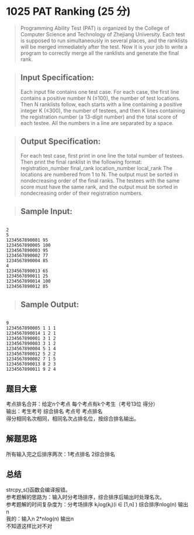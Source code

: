 # 1025 PAT Ranking (25 分)
> Programming Ability Test (PAT) is organized by the College of Computer Science and Technology of Zhejiang University. Each test is supposed to run simultaneously in several places, and the ranklists will be merged immediately after the test. Now it is your job to write a program to correctly merge all the ranklists and generate the final rank.

> ## Input Specification:
> Each input file contains one test case. For each case, the first line contains a positive number N (≤100), the number of test locations. Then N ranklists follow, each starts with a line containing a positive integer K (≤300), the number of testees, and then K lines containing the registration number (a 13-digit number) and the total score of each testee. All the numbers in a line are separated by a space.

> ## Output Specification:
> For each test case, first print in one line the total number of testees. Then print the final ranklist in the following format:
> registration_number final_rank location_number local_rank
> The locations are numbered from 1 to N. The output must be sorted in nondecreasing order of the final ranks. The testees with the same score must have the same rank, and the output must be sorted in nondecreasing order of their registration numbers.

> ## Sample Input:
<pre><code>
2
5
1234567890001 95
1234567890005 100
1234567890003 95
1234567890002 77
1234567890004 85
4
1234567890013 65
1234567890011 25
1234567890014 100
1234567890012 85
</code></pre>
> ## Sample Output:
<pre><code>
9
1234567890005 1 1 1
1234567890014 1 2 1
1234567890001 3 1 2
1234567890003 3 1 2
1234567890004 5 1 4
1234567890012 5 2 2
1234567890002 7 1 5
1234567890013 8 2 3
1234567890011 9 2 4
</code></pre>
## 题目大意
考点排名合并：给定n个考点 每个考点有k个考生（考号13位 得分）<br>
输出：考生考号 综合排名 考点号 考点排名<br>
得分相同名次相同，相同名次占排名位，按综合排名输出。
## 解题思路
所有输入完之后排序两次：1考点排名 2综合排名
## 总结
strcpy_s()函数会编译报错。<br>
参考题解的思路为：输入时分考场排序，综合排序后输出时处理名次。<br>
参考题解的时间复杂度为：分考场排序 k<sub>i</sub>log(k<sub>i</sub>)(i ∈ [1,n] ) 综合排序nlog(n) 输出n<br>
我的：输入n 2*nlog(n) 输出n<br>
不知道这样比对不对

